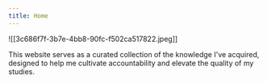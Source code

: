 ```yaml
---
title: Home
---
```


![[3c686f7f-3b7e-4bb8-90fc-f502ca517822.jpeg]]

This website serves as a curated collection of the knowledge I've acquired, designed to help me cultivate accountability and elevate the quality of my studies.